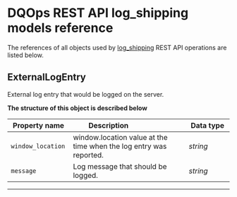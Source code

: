 # DQOps REST API log_shipping models reference
The references of all objects used by [log_shipping](../operations/log_shipping.md) REST API operations are listed below.


## ExternalLogEntry
External log entry that would be logged on the server.


**The structure of this object is described below**


|&nbsp;Property&nbsp;name&nbsp;|&nbsp;Description&nbsp;&nbsp;&nbsp;&nbsp;&nbsp;&nbsp;&nbsp;&nbsp;&nbsp;&nbsp;&nbsp;&nbsp;&nbsp;&nbsp;&nbsp;&nbsp;&nbsp;&nbsp;&nbsp;&nbsp;&nbsp;|&nbsp;Data&nbsp;type&nbsp;|
|---------------|---------------------------------|-----------|
|<span class="no-wrap-code">`window_location`</span>|window.location value at the time when the log entry was reported.|*string*|
|<span class="no-wrap-code">`message`</span>|Log message that should be logged.|*string*|


___

